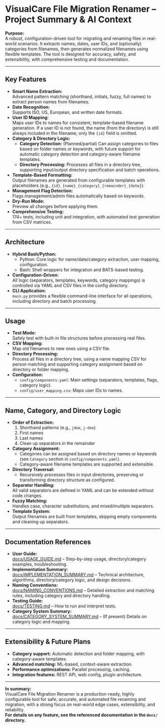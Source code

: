 # VisualCare File Migration Renamer – Project Summary & AI Context

**Purpose:**  
A robust, configuration-driven tool for migrating and renaming files in real-world scenarios. It extracts names, dates, user IDs, and (optionally) categories from filenames, then generates normalized filenames using flexible templates. The tool is designed for accuracy, safety, and extensibility, with comprehensive testing and documentation.

---

## Key Features

- **Smart Name Extraction:**  
  Advanced pattern matching (shorthand, initials, fuzzy, full names) to extract person names from filenames.
- **Date Recognition:**  
  Supports ISO, US, European, and written date formats.
- **User ID Mapping:**  
  Maps user IDs to names for consistent, template-based filename generation. If a user ID is not found, the name (from the directory) is still always included in the filename; only the `{id}` field is omitted.
- **Category & Directory Logic:**  
  - **Category Detection:** (Planned/partial) Can assign categories to files based on folder names or keywords, with future support for automatic category detection and category-aware filename templates.
  - **Directory Processing:** Processes all files in a directory tree, supporting input/output directory specification and batch operations.
- **Template-Based Formatting:**  
  Output filenames are generated from configurable templates with placeholders (e.g., `{id}_{name}_{category}_{remainder}_{date}`).
- **Management Flag Detection:**  
  Flags management/admin files automatically based on keywords.
- **Dry-Run Mode:**  
  Preview all changes before applying them.
- **Comprehensive Testing:**  
  174+ tests, including unit and integration, with automated test generation from CSV matrices.

---

## Architecture

- **Hybrid Bash/Python:**  
  - Python: Core logic for name/date/category extraction, user mapping, configuration.
  - Bash: Shell wrappers for integration and BATS-based testing.
- **Configuration-Driven:**  
  All logic (separators, templates, keywords, category mappings) is controlled via YAML and CSV files in the config directory.
- **CLI Application:**  
  `main.py` provides a flexible command-line interface for all operations, including directory and batch processing.

---

## Usage

- **Test Mode:**  
  Safely test with built-in file structures before processing real files.
- **CSV Mapping:**  
  Map old filenames to new ones using a CSV file.
- **Directory Processing:**  
  Process all files in a directory tree, using a name mapping CSV for person matching and supporting category assignment based on directory or folder mapping.
- **Configuration:**  
  - `config/components.yaml`: Main settings (separators, templates, flags, category logic).
  - `config/user_mapping.csv`: Maps user IDs to names.

---

## Name, Category, and Directory Logic

- **Order of Extraction:**  
  1. Shorthand patterns (e.g., `jdoe`, `j-doe`)
  2. First names
  3. Last names
  4. Clean up separators in the remainder
- **Category Assignment:**  
  - Categories can be assigned based on directory names or keywords (see `Category` section in `config/components.yaml`).
  - Category-aware filename templates are supported and extensible.
- **Directory Traversal:**  
  - Recursively processes files in input directories, preserving or transforming directory structure as configured.
- **Separator Handling:**  
  All valid separators are defined in YAML and can be extended without code changes.
- **Fuzzy Matching:**  
  Handles case, character substitutions, and mixed/multiple separators.
- **Template System:**  
  Output filenames are built from templates, skipping empty components and cleaning up separators.

---

## Documentation References

- **User Guide:**  
  [docs/USAGE_GUIDE.md](docs/USAGE_GUIDE.md) – Step-by-step usage, directory/category examples, troubleshooting.
- **Implementation Summary:**  
  [docs/IMPLEMENTATION_SUMMARY.md](docs/IMPLEMENTATION_SUMMARY.md) – Technical architecture, algorithms, directory/category logic, and design decisions.
- **Naming Conventions:**  
  [docs/NAMING_CONVENTIONS.md](docs/NAMING_CONVENTIONS.md) – Detailed extraction and matching rules, including category and directory handling.
- **Testing Guide:**  
  [docs/TESTING.md](docs/TESTING.md) – How to run and interpret tests.
- **Category System Summary:**  
  [docs/CATEGORY_SYSTEM_SUMMARY.md](docs/CATEGORY_SYSTEM_SUMMARY.md) – (If present) Details on category logic and mapping.

---

## Extensibility & Future Plans

- **Category support:** Automatic detection and folder mapping, with category-aware templates.
- **Advanced matching:** ML-based, context-aware extraction.
- **Performance optimizations:** Parallel processing, caching.
- **Integration features:** REST API, web config, plugin architecture.

---

**In summary:**  
VisualCare File Migration Renamer is a production-ready, highly configurable tool for safe, accurate, and automated file renaming and migration, with a strong focus on real-world edge cases, extensibility, and reliability.  
**For details on any feature, see the referenced documentation in the `docs/` directory.** 